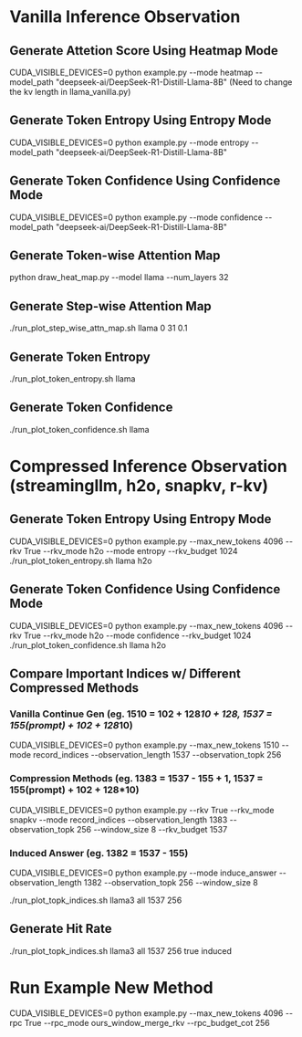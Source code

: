 # Vanilla Inference Observation

## Generate Attetion Score Using Heatmap Mode
CUDA_VISIBLE_DEVICES=0 python example.py --mode heatmap --model_path "deepseek-ai/DeepSeek-R1-Distill-Llama-8B"
(Need to change the kv length in llama_vanilla.py)

## Generate Token Entropy Using Entropy Mode
CUDA_VISIBLE_DEVICES=0 python example.py --mode entropy --model_path "deepseek-ai/DeepSeek-R1-Distill-Llama-8B"

## Generate Token Confidence Using Confidence Mode
CUDA_VISIBLE_DEVICES=0 python example.py --mode confidence --model_path "deepseek-ai/DeepSeek-R1-Distill-Llama-8B"

## Generate Token-wise Attention Map
python draw_heat_map.py --model llama --num_layers 32

## Generate Step-wise Attention Map
./run_plot_step_wise_attn_map.sh llama 0 31 0.1

## Generate Token Entropy
./run_plot_token_entropy.sh llama

## Generate Token Confidence
./run_plot_token_confidence.sh llama



# Compressed Inference Observation (streamingllm, h2o, snapkv, r-kv)

## Generate Token Entropy Using Entropy Mode
CUDA_VISIBLE_DEVICES=0 python example.py --max_new_tokens 4096 --rkv True --rkv_mode h2o --mode entropy --rkv_budget 1024
./run_plot_token_entropy.sh llama h2o

## Generate Token Confidence Using Confidence Mode
CUDA_VISIBLE_DEVICES=0 python example.py --max_new_tokens 4096 --rkv True --rkv_mode h2o --mode confidence --rkv_budget 1024
./run_plot_token_confidence.sh llama h2o

## Compare Important Indices w/ Different Compressed Methods
### Vanilla Continue Gen (eg. 1510 = 102 + 128*10 + 128, 1537 = 155(prompt) + 102 + 128*10)
CUDA_VISIBLE_DEVICES=0 python example.py --max_new_tokens 1510  --mode record_indices --observation_length 1537 --observation_topk 256
### Compression Methods (eg. 1383 = 1537 - 155 + 1, 1537 = 155(prompt) + 102 + 128*10)
CUDA_VISIBLE_DEVICES=0 python example.py --rkv True --rkv_mode snapkv --mode record_indices --observation_length 1383 --observation_topk 256 --window_size 8 --rkv_budget 1537
### Induced Answer (eg. 1382 = 1537 - 155)
CUDA_VISIBLE_DEVICES=0 python example.py --mode induce_answer --observation_length 1382 --observation_topk 256 --window_size 8

./run_plot_topk_indices.sh llama3 all 1537 256

## Generate Hit Rate
./run_plot_topk_indices.sh llama3 all 1537 256 true induced




# Run Example New Method
CUDA_VISIBLE_DEVICES=0 python example.py --max_new_tokens 4096 --rpc True --rpc_mode ours_window_merge_rkv --rpc_budget_cot 256